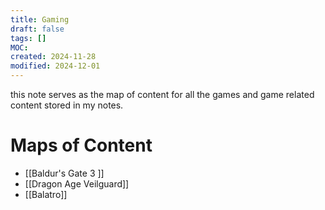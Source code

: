 ```yaml
---
title: Gaming
draft: false
tags: []
MOC: 
created: 2024-11-28
modified: 2024-12-01
---
```

this note serves as the map of content for all the games and game related content stored in my notes. 

# Maps of Content

- [[Baldur's Gate 3 ]]
- [[Dragon Age Veilguard]]
- [[Balatro]]
